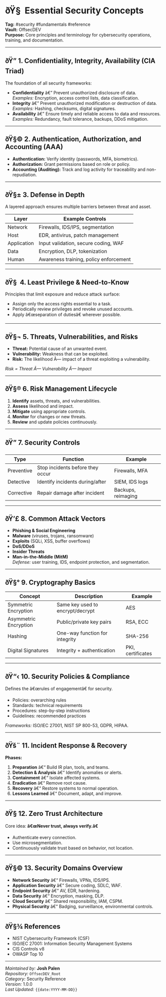 ﻿---
tags: [networking, education]
cssclass: cs-note
---
# ðŸ§  Essential Security Concepts
**Tag:** #security #fundamentals #reference  
**Vault:** OffsecDEV  
**Purpose:** Core principles and terminology for cybersecurity operations, training, and documentation.

---

## ðŸ” 1. Confidentiality, Integrity, Availability (CIA Triad)
The foundation of all security frameworks:
- **Confidentiality** â€” Prevent unauthorized disclosure of data.  
  _Examples:_ Encryption, access control lists, data classification.
- **Integrity** â€” Prevent unauthorized modification or destruction of data.  
  _Examples:_ Hashing, checksums, digital signatures.
- **Availability** â€” Ensure timely and reliable access to data and resources.  
  _Examples:_ Redundancy, fault tolerance, backups, DDoS mitigation.

---

## ðŸ§© 2. Authentication, Authorization, and Accounting (AAA)
- **Authentication:** Verify identity (passwords, MFA, biometrics).  
- **Authorization:** Grant permissions based on role or policy.  
- **Accounting (Auditing):** Track and log activity for traceability and non-repudiation.

---

## ðŸ§± 3. Defense in Depth
A layered approach ensures multiple barriers between threat and asset.

| Layer | Example Controls |
|-------|------------------|
| Network | Firewalls, IDS/IPS, segmentation |
| Host | EDR, antivirus, patch management |
| Application | Input validation, secure coding, WAF |
| Data | Encryption, DLP, tokenization |
| Human | Awareness training, policy enforcement |

---

## ðŸ§  4. Least Privilege & Need-to-Know
Principles that limit exposure and reduce attack surface:
- Assign only the access rights essential to a task.
- Periodically review privileges and revoke unused accounts.
- Apply â€œseparation of dutiesâ€ wherever possible.

---

## ðŸ§¬ 5. Threats, Vulnerabilities, and Risks
- **Threat:** Potential cause of an unwanted event.  
- **Vulnerability:** Weakness that can be exploited.  
- **Risk:** The likelihood Ã— impact of a threat exploiting a vulnerability.  

_Risk = Threat Ã— Vulnerability Ã— Impact_

---

## ðŸ§® 6. Risk Management Lifecycle
1. **Identify** assets, threats, and vulnerabilities.  
2. **Assess** likelihood and impact.  
3. **Mitigate** using appropriate controls.  
4. **Monitor** for changes or new threats.  
5. **Review** and update policies continuously.

---

## ðŸ” 7. Security Controls
| Type | Function | Example |
|------|-----------|---------|
| Preventive | Stop incidents before they occur | Firewalls, MFA |
| Detective | Identify incidents during/after | SIEM, IDS logs |
| Corrective | Repair damage after incident | Backups, reimaging |

---

## ðŸ’£ 8. Common Attack Vectors
- **Phishing & Social Engineering**
- **Malware** (viruses, trojans, ransomware)
- **Exploits** (SQLi, XSS, buffer overflows)
- **DoS/DDoS**
- **Insider Threats**
- **Man-in-the-Middle (MitM)**  
_Defense:_ user training, IDS, endpoint protection, and segmentation.

---

## ðŸ§° 9. Cryptography Basics
| Concept | Description | Example |
|----------|--------------|---------|
| Symmetric Encryption | Same key used to encrypt/decrypt | AES |
| Asymmetric Encryption | Public/private key pairs | RSA, ECC |
| Hashing | One-way function for integrity | SHA-256 |
| Digital Signatures | Integrity + authentication | PKI, certificates |

---

## ðŸ“‹ 10. Security Policies & Compliance
Defines the â€œrules of engagementâ€ for security.
- Policies: overarching rules  
- Standards: technical requirements  
- Procedures: step-by-step instructions  
- Guidelines: recommended practices  

_Frameworks:_ ISO/IEC 27001, NIST SP 800-53, GDPR, HIPAA.

---

## ðŸš¨ 11. Incident Response & Recovery
**Phases:**
1. **Preparation** â€“ Build IR plan, tools, and teams.  
2. **Detection & Analysis** â€“ Identify anomalies or alerts.  
3. **Containment** â€“ Isolate affected systems.  
4. **Eradication** â€“ Remove root cause.  
5. **Recovery** â€“ Restore systems to normal operation.  
6. **Lessons Learned** â€“ Document, adapt, and improve.

---

## ðŸ§­ 12. Zero Trust Architecture
Core idea: **â€œNever trust, always verify.â€**
- Authenticate every connection.  
- Use microsegmentation.  
- Continuously validate trust based on behavior, not location.

---

## ðŸ§© 13. Security Domains Overview
- **Network Security** â€“ Firewalls, VPNs, IDS/IPS.  
- **Application Security** â€“ Secure coding, SDLC, WAF.  
- **Endpoint Security** â€“ AV, EDR, hardening.  
- **Data Security** â€“ Encryption, masking, DLP.  
- **Cloud Security** â€“ Shared responsibility, IAM, CSPM.  
- **Physical Security** â€“ Badging, surveillance, environmental controls.  

---

## ðŸ§¾ References
- NIST Cybersecurity Framework (CSF)
- ISO/IEC 27001: Information Security Management Systems
- CIS Controls v8
- OWASP Top 10

---

*Maintained by:* **Josh Palen**  
*Repository:* `OffsecDEV_Root`  
*Category:* Security Reference  
*Version:* 1.0.0  
*Last Updated:* `{{date:YYYY-MM-DD}}`

